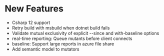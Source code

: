 # New Features

- Csharp 12 support
- Retry build with msbuild when dotnet build fails
- Validate mutual exclusivity of explicit --since and with-baseline options
- real-time reporting: Queue mutants before client connects
- baseline: Support large reports in azure file share
- Add semantic model to mutators
